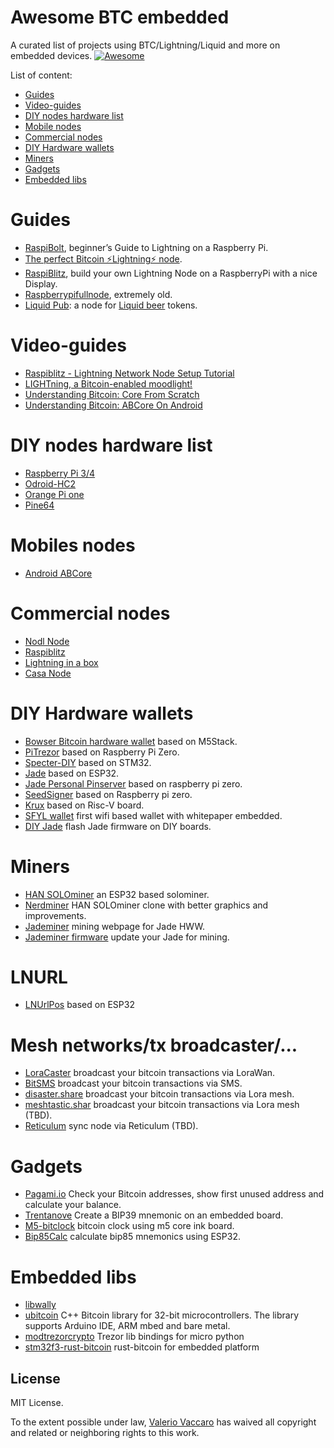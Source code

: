 Awesome BTC embedded
===============
A curated list of projects using BTC/Lightning/Liquid and more on embedded devices.
[![Awesome](https://cdn.rawgit.com/sindresorhus/awesome/d7305f38d29fed78fa85652e3a63e154dd8e8829/media/badge.svg)](https://github.com/sindresorhus/awesome)

List of content:
- [Guides](#guides)
- [Video-guides](#video-guides)
- [DIY nodes hardware list](#diy-nodes-hardware-list)
- [Mobile nodes](#mobile-nodes)
- [Commercial nodes](#commercial-nodes)
- [DIY Hardware wallets](#diy-hardware-wallets)
- [Miners](#miners)
- [Gadgets](#gadget)
- [Embedded libs](#embedded-libs)

# Guides
- [RaspiBolt](https://stadicus.github.io/RaspiBolt/), beginner’s Guide to ️Lightning️ on a Raspberry Pi.
- [The perfect Bitcoin ⚡️Lightning️⚡ node](https://medium.com/@stadicus/perfect-low-cost-%EF%B8%8Flightning%EF%B8%8F-node-4c2f42a4ff7b).
- [RaspiBlitz](https://github.com/rootzoll/raspiblitz), build your own Lightning Node on a RaspberryPi with a nice Display.
- [Raspberrypifullnode](http://www.raspberrypifullnode.com/), extremely old.
- [Liquid Pub](https://liquid.beer/pub): a node for [Liquid beer](https://liquid.beer/) tokens.

# Video-guides
- [Raspiblitz - Lightning Network Node Setup Tutorial](https://www.youtube.com/watch?v=77BBQWg1n8w)
- [LIGHTning, a Bitcoin-enabled moodlight!](https://www.youtube.com/watch?v=B7Pin_ZHooI)
- [Understanding Bitcoin: Core From Scratch](https://www.youtube.com/watch?v=40mdFIAEh4E&t=19951s)
- [Understanding Bitcoin: ABCore On Android](https://www.youtube.com/watch?v=40mdFIAEh4E&t=22010s)

# DIY nodes hardware list
- [Raspberry Pi 3/4](https://www.raspberrypi.org/)
- [Odroid-HC2](https://www.hardkernel.com/shop/odroid-hc2-home-cloud-two/)
- [Orange Pi one](http://www.orangepi.org/orangepione/)
- [Pine64](https://www.pine64.org/)

# Mobiles nodes
- [Android ABCore](https://github.com/greenaddress/abcore)

# Commercial nodes
- [Nodl Node](https://www.nodl.it/nodl)
- [Raspiblitz](https://github.com/rootzoll/raspiblitz)
- [Lightning in a box](https://lightninginabox.co/product/lightning-in-a-box/)
- [Casa Node](https://store.casa/lightning-node/)

# DIY Hardware wallets
- [Bowser Bitcoin hardware wallet](https://github.com/arcbtc/bowser-bitcoin-hardware-wallet) based on M5Stack.
- [PiTrezor](http://www.pitrezor.com/2018/02/pitrezor-homemade-trezor-bitcoin-wallet.html) based on Raspberry Pi Zero.
- [Specter-DIY](https://github.com/cryptoadvance/specter-diy) based on STM32.
- [Jade](https://github.com/Blockstream/Jade) based on ESP32.
- [Jade Personal Pinserver](https://github.com/valerio-vaccaro/raspberrypi_pinserver) based on raspberry pi zero.
- [SeedSigner](https://github.com/SeedSigner/seedsigner) based on Raspberry pi zero.
- [Krux](https://github.com/selfcustody/krux) based on Risc-V board.
- [SFYL wallet](https://sfyl.info/) first wifi based wallet with whitepaper embedded.
- [DIY Jade](https://blockstream.github.io/jadediyflasher/) flash Jade firmware on DIY boards.

# Miners
- [HAN SOLOminer](https://github.com/valerio-vaccaro/HAN) an ESP32 based solominer.
- [Nerdminer](https://github.com/BitMaker-hub/NerdMiner_v2) HAN SOLOminer clone with better graphics and improvements.
- [Jademiner](https://jademiner.blockstream.com/) mining webpage for Jade HWW.
- [Jademiner firmware](https://jademiner.blockstream.com/upgrade/fwupgrade.html) update your Jade for mining.

# LNURL
- [LNUrlPos](https://github.com/arcbtc/LNURLPoS) based on ESP32

# Mesh networks/tx broadcaster/...
- [LoraCaster](https://github.com/valerio-vaccaro/LoraCaster) broadcast your bitcoin transactions via LoraWan.
- [BitSMS](https://github.com/valerio-vaccaro/BitSMS) broadcast your bitcoin transactions via SMS.
- [disaster.share](https://github.com/valerio-vaccaro/disaster.share) broadcast your bitcoin transactions via Lora mesh.
- [meshtastic.shar](https://github.com/valerio-vaccaro/meshtastic.share)  broadcast your bitcoin transactions via Lora mesh (TBD).
- [Reticulum](https://github.com/markqvist/Reticulum) sync node via Reticulum (TBD).
 
# Gadgets
- [Pagami.io](https://github.com/valerio-vaccaro/pagami) Check your Bitcoin addresses, show first unused address and calculate your balance.
- [Trentanove](https://github.com/valerio-vaccaro/trentanove) Create a BIP39 mnemonic on an embedded board.
- [M5-bitclock](https://github.com/smolting/m5-bitclock) bitcoin clock using m5 core ink board.
- [Bip85Calc](https://github.com/valerio-vaccaro/Bip85Calc) calculate bip85 mnemonics using ESP32.

# Embedded libs
- [libwally](https://github.com/diybitcoinhardware/libwally-embedded)
- [ubitcoin](https://github.com/micro-bitcoin/uBitcoin) C++ Bitcoin library for 32-bit microcontrollers. The library supports Arduino IDE, ARM mbed and bare metal.
- [modtrezorcrypto](https://github.com/trezor/trezor-firmware/tree/master/core/embed/extmod/modtrezorcrypto) Trezor lib bindings for micro python
- [stm32f3-rust-bitcoin](https://github.com/justinmoon/stm32f3-rust-bitcoin) rust-bitcoin for embedded platform

## License

MIT License.

To the extent possible under law, [Valerio Vaccaro](https://github.com/valerio-vaccaro/) has waived all copyright and related or neighboring rights to this work.
